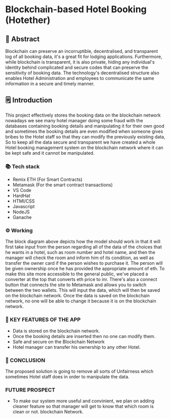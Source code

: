 # Blockchain-based Hotel Booking (Hotether)
## 📄 Abstract
Blockchain can preserve an incorruptible, decentralised, and transparent log of all booking data, it's a great fit for lodging applications. Furthermore, while blockchain is transparent, it is also private, hiding any individual's identity behind complicated and secure codes that can preserve the sensitivity of booking data. The technology's decentralised structure also enables Hotel Administration and employees to communicate the same information in a secure and timely manner.

## 🗒️ Introduction
This project effectively stores the booking data on the blockchain network nowadays we see many hotel manager doing some fraud with the databases containing booking details and manipulating it for their own good and sometimes the booking details are even modified when someone gives bribes to the Hotel staff so that they can modify the previously existing data, So to keep all the data secure and transparent we have created a whole Hotel booking management system on the blockchain network where it can be kept safe and it cannot be manipulated.

### 📚 Tech stack
- Remix ETH (For Smart Contracts)
- Metamask (For the smart contract transactions)
- VS Code 
- HardHat
- HTMl/CSS
- Javascript
- NodeJS
- Ganache 

### ⚙ Working
The block diagram above depicts how the model should work in that it will first take input from the person regarding all of the data of the choices that he wants in a hotel, such as room number and hotel name, and then the manager will check the room and inform him of its condition, as well as transfer the owner card if the person wishes to purchase it. The person will be given ownership once he has provided the appropriate amount of eth. To make this site more accessible to the general public, we've placed a converter at the top that converts eth price to inr. There's also a connect button that connects the site to Metamask and allows you to switch between the two wallets. This will input the data, which will then be saved on the blockchain network. Once the data is saved on the blockchain network, no one will be able to change it because it is on the blockchain network.

### 🔑 KEY FEATURES OF THE APP
- Data is stored on the blockchain network.
- Once the booking details are inserted then no one can modify them.
- Safe and secure on the Blockchain Network
- Hotel manager can transfer his ownership to any other Hotel.

### 🌈 CONCLUSION
The proposed solution is going to remove all sorts of Unfairness which sometimes Hotel staff does in order to manipulate the data.

### FUTURE PROSPECT
- To make our system more useful and convinient, we plan on adding cleaner feature so that manager will get to know that which room is clean or not. blockchain Network.
